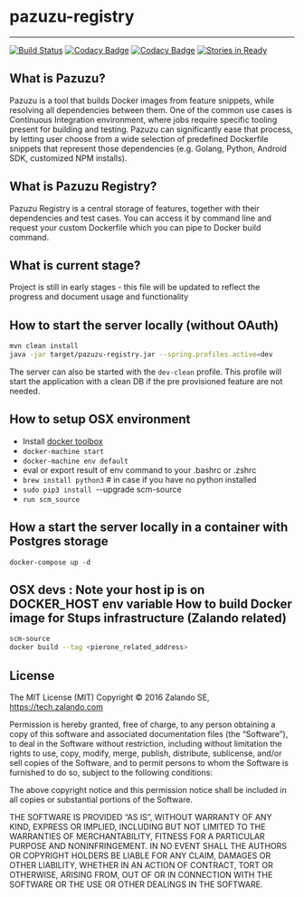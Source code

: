 # pazuzu-registry
------------------------------------------------------------

[![Build Status](https://travis-ci.org/zalando-incubator/pazuzu-registry.svg?branch=master)](https://travis-ci.org/zalando/pazuzu-registry)
[![Codacy Badge](https://api.codacy.com/project/badge/grade/018a3e5ab4bc4888aa785aa736e0aa6e)](https://www.codacy.com/app/pgronkiewicz/pazuzu-registry)
[![Codacy Badge](https://api.codacy.com/project/badge/coverage/018a3e5ab4bc4888aa785aa736e0aa6e)](https://www.codacy.com/app/Pazuzu/pazuzu-registry)
[![Stories in Ready](https://badge.waffle.io/zalando/pazuzu-registry.png?label=ready&title=Ready)](http://waffle.io/zalando/pazuzu-registry)

What is Pazuzu?
---------------
Pazuzu is a tool that builds Docker images from feature snippets, while 
resolving all dependencies between them. One of the common use cases is 
Continuous Integration environment, where jobs require specific tooling present 
for building and testing. Pazuzu can significantly ease that process, by letting user 
choose from a wide selection of predefined Dockerfile snippets that represent 
those dependencies (e.g. Golang, Python, Android SDK, customized NPM installs). 

What is Pazuzu Registry?
------------------------
Pazuzu Registry is a central storage of features, together with their 
dependencies and test cases. You can access it by command line and
request your custom Dockerfile which you can pipe to Docker build
command.

What is current stage?
----------------------
Project is still in early stages - this file will be updated to reflect the 
progress and document usage and functionality

How to start the server locally (without OAuth)
-----------------------------------------------
```bash
mvn clean install
java -jar target/pazuzu-registry.jar --spring.profiles.active=dev
```

The server can also be started with the `dev-clean` profile. This profile 
will start the application with a clean DB if the pre provisioned feature
are not needed.

How to setup OSX environment
-----------------------------
 * Install [docker toolbox](https://www.docker.com/products/docker-toolbox])
 * `docker-machine start`
 * `docker-machine env default`
 * eval or export result of env command to your .bashrc or .zshrc
 * `brew install python3` # in case if you have no python installed
 * `sudo pip3 install `--upgrade scm-source
 * `run scm_source`


How a start the server locally in a container with Postgres storage
-----------------------------------------------------------
```
docker-compose up -d
```
OSX devs : Note your host ip is on DOCKER_HOST env variable
How to build Docker image for Stups infrastructure (Zalando related)
--------------------------------------------------------------------
```bash
scm-source
docker build --tag <pierone_related_address>
```

License
-------

The MIT License (MIT)
Copyright © 2016 Zalando SE, https://tech.zalando.com

Permission is hereby granted, free of charge, to any person obtaining a copy
of this software and associated documentation files (the “Software”), to deal
in the Software without restriction, including without limitation the rights
to use, copy, modify, merge, publish, distribute, sublicense, and/or sell
copies of the Software, and to permit persons to whom the Software is
furnished to do so, subject to the following conditions:

The above copyright notice and this permission notice shall be included in
all copies or substantial portions of the Software.

THE SOFTWARE IS PROVIDED “AS IS”, WITHOUT WARRANTY OF ANY KIND, EXPRESS OR
IMPLIED, INCLUDING BUT NOT LIMITED TO THE WARRANTIES OF MERCHANTABILITY,
FITNESS FOR A PARTICULAR PURPOSE AND NONINFRINGEMENT. IN NO EVENT SHALL THE
AUTHORS OR COPYRIGHT HOLDERS BE LIABLE FOR ANY CLAIM, DAMAGES OR OTHER
LIABILITY, WHETHER IN AN ACTION OF CONTRACT, TORT OR OTHERWISE, ARISING FROM,
OUT OF OR IN CONNECTION WITH THE SOFTWARE OR THE USE OR OTHER DEALINGS IN
THE SOFTWARE.
